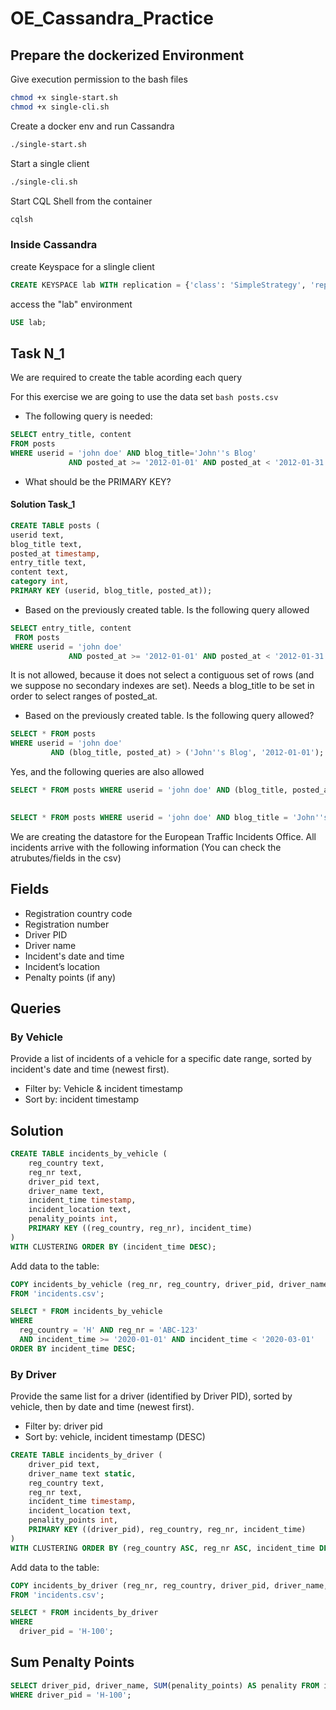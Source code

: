 # OE_Cassandra_Practice

## Prepare the dockerized Environment

Give execution permission to the bash files
```bash
chmod +x single-start.sh
chmod +x single-cli.sh
```

Create a docker env and run Cassandra
```bash
./single-start.sh
```

Start a single client
``` bash
./single-cli.sh
```

Start CQL Shell from the container
``` bash
cqlsh
```

### Inside Cassandra

create Keyspace for a slingle client
``` sql
CREATE KEYSPACE lab WITH replication = {'class': 'SimpleStrategy', 'replication_factor': 1};
```
access the "lab" environment

```sql
USE lab;
```

## Task N_1

We are required to create the table acording each query 

For this exercise we are going to use the data set ```bash posts.csv ```

* The following query is needed:

```sql
SELECT entry_title, content 
FROM posts 
WHERE userid = 'john doe' AND blog_title='John''s Blog' 
             AND posted_at >= '2012-01-01' AND posted_at < '2012-01-31';

```
* What should be the PRIMARY KEY?

#### Solution Task_1



```sql
CREATE TABLE posts ( 
userid text, 
blog_title text, 
posted_at timestamp, 
entry_title text, 
content text, 
category int,
PRIMARY KEY (userid, blog_title, posted_at));
```

* Based on the previously created table. Is the following query allowed

```sql
SELECT entry_title, content
 FROM posts 
WHERE userid = 'john doe' 
             AND posted_at >= '2012-01-01' AND posted_at < '2012-01-31';
```

It is not allowed, because it does not select a contiguous set of rows (and we suppose no secondary indexes are set). Needs a blog_title to be set in order to select ranges of posted_at.


* Based on the previously created table. Is the following query allowed?

```sql
SELECT * FROM posts 
WHERE userid = 'john doe' 
         AND (blog_title, posted_at) > ('John''s Blog', '2012-01-01');

```


Yes, and the following queries are also allowed

```sql
SELECT * FROM posts WHERE userid = 'john doe' AND (blog_title, posted_at) IN (('John''s Blog', '2012-01-01'), ('Extreme Chess', '2014-06-01'));
 
```

```sql
SELECT * FROM posts WHERE userid = 'john doe' AND blog_title = 'John''s Blog' AND posted_at > '2012-01-01';
```



We are creating the datastore for the European Traffic Incidents Office. All incidents arrive with the following information (You can check the atrubutes/fields in the csv)

## Fields
* Registration country code
* Registration number
* Driver PID
* Driver name
* Incident's date and time
* Incident’s location
* Penalty points (if any)

## Queries

### By Vehicle

Provide a list of incidents of a vehicle for a specific date range, sorted by incident's date and time (newest first).

* Filter by: Vehicle & incident timestamp
* Sort by: incident timestamp

## Solution 

```sql
CREATE TABLE incidents_by_vehicle (
    reg_country text,
    reg_nr text,
    driver_pid text,
    driver_name text,
    incident_time timestamp,
    incident_location text,
    penality_points int,
    PRIMARY KEY ((reg_country, reg_nr), incident_time)
)
WITH CLUSTERING ORDER BY (incident_time DESC);
```

Add data to the table: 

```sql
COPY incidents_by_vehicle (reg_nr, reg_country, driver_pid, driver_name, incident_time, incident_location, penality_points) 
FROM 'incidents.csv';
```

```sql
SELECT * FROM incidents_by_vehicle 
WHERE 
  reg_country = 'H' AND reg_nr = 'ABC-123'  
  AND incident_time >= '2020-01-01' AND incident_time < '2020-03-01'
ORDER BY incident_time DESC;
```



### By Driver

Provide the same list for a driver (identified by Driver PID), sorted by vehicle, then by date and time (newest first).

* Filter by: driver pid
* Sort by: vehicle, incident timestamp (DESC)

```sql
CREATE TABLE incidents_by_driver (
    driver_pid text,
    driver_name text static,
    reg_country text,
    reg_nr text,
    incident_time timestamp,
    incident_location text,
    penality_points int,
    PRIMARY KEY ((driver_pid), reg_country, reg_nr, incident_time)
)
WITH CLUSTERING ORDER BY (reg_country ASC, reg_nr ASC, incident_time DESC);             
```

Add data to the table: 

```sql
COPY incidents_by_driver (reg_nr, reg_country, driver_pid, driver_name, incident_time, incident_location, penality_points) 
FROM 'incidents.csv';
```

```sql
SELECT * FROM incidents_by_driver
WHERE 
  driver_pid = 'H-100';
```

## Sum Penalty Points

```sql
SELECT driver_pid, driver_name, SUM(penality_points) AS penality FROM incidents_by_driver  
WHERE driver_pid = 'H-100';
```

